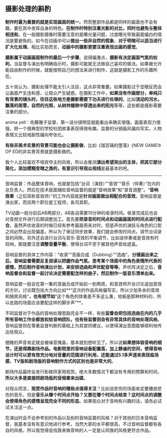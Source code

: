 ## 摄影处理的斟酌

**制作时最为重要的就是实现画面的统一**。然而整部作品都是同样的画面也不会有趣，要在其中发挥自身的特色。**在制作时特别注重光影的对比，同时也避免与整体相违和**。在一般摄影摄像时需要注意的是曝光量问题，过度曝光导致画面偏白的情况是要避免的。如今在动画中可以**做出一些非自然的假象**，**对于明暗可以适当进行扩大化处理**。相比实拍而言，**动画中的摄影更要注重表现出画的感觉**。

**摄影属于动画画面制作的最后一个步骤**。说得偏激点，**摄影有决定画面气氛的权利**。当监督与演出有明确指示时，摄影可能就无法做自己喜欢的做法。如果被允许能自由制作的时候，就能按照自己的想法来进行制作，这就是摄影工作的乐趣所在。

五十岚认为，摄影处理不能太引人注目，这点非常重要。如果摄影过于显眼反而会让画面产生违和感，让观众产生疑惑。在摄影工作中，**如果没有作画部分，单纯只有背景的镜头时，往往这些地方是摄影需要下功夫进行处理的**。比如**流动的河水，飘落的雨雪，自然的光照，从树林缝隙中穿透出来的阳光**等等，这些都是摄影需要注重的部分。


anima yell：佐藤雅子监督，第一话分镜明显就能看出来确实很强，画面表现力很强，把一个很典型的学校社团故事表现得很有趣。监督的分镜画风偏向写实，人物表情又比较戏剧性偏向夸张化。

**有些非美术实景的背景可能也会让摄影做**，比如《珈百璃的堕落》《NEW GAME!》OP ED的非实景背景就是摄影做的。

我个人比较喜欢不喧宾夺主的风格，所以会推测**演出希望突出的主体，把其它部分简化，添加模糊变暗之类的，有意识引导观众视线**是最基本的吧。

---

音响监督：作品整体音响，也就是包括“台词（演技）”“音效”“音乐（伴奏）”在内的总负责人。然后在技术层面辅佐音响监督的就是“音响效果”和“录音调整”。“**音响效果**（之后简称音效师）”的工作内容就是**针对画面做出相配合的音效**。音响监督是演出家，而另两个职位是工程师，各司其职。

TV动画一般分前后AB两部分，AB各自需要10分钟的收录时间。收录完成后也会对音频文件进行后期调整加工。首先要**把录音的时间点和动画画面的时间点进行配合**。虽然声优收录的时候已经有参考画面用来对时，但是声优的演技与角色的口型之间必然会出现偏差。所以为了保证同步效果，我们就会修改时间点，调节台词录音的间隙。另外还会进行台词与音乐·音效的平衡调节，比如说伴奏或是音效有时较响，那就要注意**调整音量平衡**，使得台词不至于被其他声音给遮盖。

音响监督的具体工作内容：“收录”“音画合成（Dubbing）”“选曲”。**分镜画出来之后，音响监督需要反复阅读以把握作品气氛，思考某个场面中的角色表情所代表的感情，然后制作音响演出计划，来安排选曲和声优配音等等**。声优阵决定之后，**音响监督会和监督一起讨论决定需要配怎样的曲子，然后制作一版音乐清单出来。**

音响监督一般会在第一集的音画合成开始前一到两周，和音效师开会讨论追加音效的方针。讨论既包括大方向比如**“这次的作品风格偏写实，所以少加多余的音效和搞笑风格”**，也有细节如**“这个角色的体重差不多这么重，地板是那种材料的，所以走路的场面应该要配这样的脚步声”**。

不同监督对于作品的音响处理思路完全不一样，有些**监督会把包括选曲在内的几乎所有音响工作全都放权给音响团队，也有些监督则会有非常具体的音响处理风格**。音响监督则在尊重监督判断的基础上为其提供建议，以使得演出意图能够顺利地传达给观众。

细微的声音肯定就会被噪音掩盖，基本就别想听见了。所以说**如果想体验音响的细节，还是得靠剧场作品。电影院里的音响设备配置高，加上静谧的空间，使得音响设计时可以更有效充分地对音量的范围进行利用，还能通过5.1多声道来表现临场感**。**TV版和剧场版的音响制作方式的区别也是非常大的**。

剧场作品最终会发行影碟供家用观赏。绝大多数情况下都没有专用的预算和时间，**所以大多是直接把剧场版的音频拿来出碟**。

对观众而言，**观赏作品时音响的哪些点值得关注**？比如说悲伤的场面肯定要播放悲伤的音乐，但是**音乐从哪个时间点开始？又要在哪个时间点结束？这时间点的调整会使得角色的感情呈现完全不同的形态**。如果观众对于音响有兴趣的话，请务必试试关注这一点。

在演出时会不会参考别的作品以及别的音响监督的风格？对于其他的日本音响监督，我基本没有有意识地进行参考。当然大家的水平都很高，不过音响监督都有各自的风格，所以我觉得会找我来做音响的人一定是认同我的风格更符合作品。
